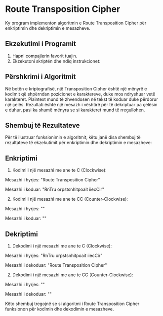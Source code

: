 # Route Transposition Cipher

Ky program implementon algoritmin e Route Transposition Cipher për enkriptimin dhe dekriptimin e mesazheve.

## Ekzekutimi i Programit

1. Hapni compajlerin favorit tuajin.
2. Ekzekutoni skriptën dhe ndiq instrukcionet:


## Përshkrimi i Algoritmit

Në botën e kriptografisë, një Transposition Cipher është një mënyrë e kodimit që shpërndan pozicionet e karaktereve, duke mos ndryshuar vetë karakteret. Plaintext mund të zhvendosen në tekst të koduar duke përdorur një çelës. Rezultati është një mesazh i vështirë për të dekriptuar pa çelësin e duhur, pasi ka shumë mënyra se si karakteret mund të rregullohen.

## Shembuj të Rezultateve

Për të ilustruar funksionimin e algoritmit, këtu janë disa shembuj të rezultateve të ekzekutimit për enkriptimin dhe dekriptimin e mesazheve:

## Enkriptimi

1. Kodimi i një mesazhi me ane te C (Clockwise):

Mesazhi i hyrjes: "Route Transposition Cipher"

Mesazhi i koduar: "RnTru orpstsnhitpoait iiecCir"

2. Kodimi i një mesazhi me ane te CC (Counter-Clockwise):

Mesazhi i hyrjes: ""

Mesazhi i koduar: ""

## Dekriptimi

1. Dekodimi i një mesazhi me ane te C (Clockwise):

Mesazhi i hyrjes: "RnTru orpstsnhitpoait iiecCir"

Mesazhi i dekoduar: "Route Transposition Cipher"

2. Dekodimi i një mesazhi me ane te CC (Counter-Clockwise):

Mesazhi i hyrjes: ""

Mesazhi i dekoduar: ""


Këto shembuj tregojnë se si algoritmi i Route Transposition Cipher funksionon për kodimin dhe dekodimin e mesazheve.


